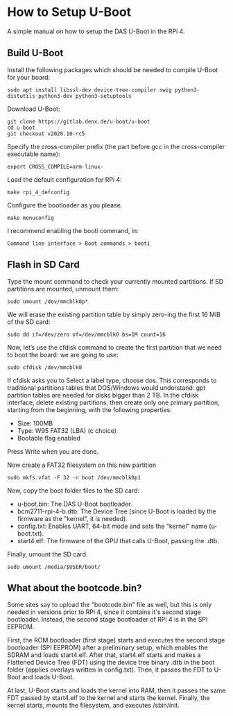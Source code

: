 # How to Setup U-Boot

A simple manual on how to setup the DAS U-Boot in the RPi 4.

## Build U-Boot

Install the following packages which should be needed to compile U-Boot for your board:

```
sudo apt install libssl-dev device-tree-compiler swig python3-distutils python3-dev python3-setuptools
```

Download U-Boot:

```
git clone https://gitlab.denx.de/u-boot/u-boot
cd u-boot
git checkout v2020.10-rc5
```

Specify the cross-compiler prefix (the part before gcc in the cross-compiler executable name):

```
export CROSS_COMPILE=arm-linux-
```

Load the default configuration for RPi 4:

```
make rpi_4_defconfig
```

Configure the bootloader as you please.

```
make menuconfig
```

I recommend enabling the booti command, in:

```
Command line interface > Boot commands > booti
```

## Flash in SD Card

Type the mount command to check your currently mounted partitions. If SD partitions are mounted, unmount them:

```
sudo umount /dev/mmcblk0p*
```

We will erase the existing partition table by simply zero-ing the first 16 MiB of the SD card:

```
sudo dd if=/dev/zero of=/dev/mmcblk0 bs=1M count=16
```

Now, let’s use the cfdisk command to create the first partition that we need to boot the board: we are going to use:

```
sudo cfdisk /dev/mmcblk0
```

If cfdisk asks you to Select a label type, choose dos. This corresponds to traditional partitions tables that DOS/Windows would understand. gpt partition tables are needed for disks bigger than 2 TB. In the cfdisk interface, delete existing partitions, then create only one primary partition, starting from the beginning, with the following properties:

- Size: 100MB
- Type: W95 FAT32 (LBA) (c choice)
- Bootable flag enabled

Press Write when you are done.

Now create a FAT32 filesystem on this new partition

```
sudo mkfs.vfat -F 32 -n boot /dev/mmcblk0p1
```

Now, copy the boot folder files to the SD card:

- u-boot.bin: The DAS U-Boot bootloader.
- bcm2711-rpi-4-b.dtb: The Device Tree (since U-Boot is loaded by the firmware as the "kernel", it is needed).
- config.txt: Enables UART, 64-bit mode and sets the "kernel" name (u-boot.txt).
- start4.elf: The firmware of the GPU that calls U-Boot, passing the .dtb.

Finally, umount the SD card:

```
sudo umount /media/$USER/boot/
```

## What about the bootcode.bin?

Some sites say to upload the "bootcode.bin" file as well, but this is only needed in versions prior to RPi 4, since it contains it's second stage bootloader. Instead, the second stage bootloader of RPi 4 is in the SPI EEPROM.

First, the ROM bootloader (first stage) starts and executes the second stage bootloader (SPI EEPROM) after a preliminary setup, which enables the SDRAM and loads start4.elf. After that, start4.elf starts and makes a Flattened Device Tree (FDT) using the device tree binary .dtb in the boot folder (applies overlays written in config.txt). Then, it passes the FDT to U-Boot and loads U-Boot.

At last, U-Boot starts and loads the kernel into RAM, then it passes the same FDT passed by start4.elf to the kernel and starts the kernel. Finally, the kernel starts, mounts the filesystem, and executes /sbin/init.

